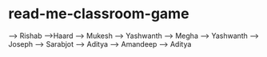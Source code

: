 # read-me-classroom-game
--> Rishab
-->Haard
--> Mukesh
--> Yashwanth
--> Megha
--> Yashwanth
--> Joseph
--> Sarabjot
--> Aditya
--> Amandeep
--> Aditya
